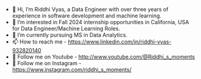 - 👋 Hi, I’m Riddhi Vyas, a Data Engineer with over three years of experience in software development and machine learning.
- 👀 I’m interested in Fall 2024 internship opportunities in California, USA for Data Engineer/Machine Learning Roles.
- 🌱 I’m currently pursuing MS in Data Analytics.
- 📫 How to reach me - https://www.linkedin.com/in/riddhi-vyas-932820140 
- 💞️ Follow me on Youtube - http://www.youtube.com/@Riddhi_s_moments
- 💞️ Follow me on Instagram - https://www.instagram.com/riddhi_s_moments/

<!---
riddhi-vyas/riddhi-vyas is a ✨ special ✨ repository because its `README.md` (this file) appears on your GitHub profile.
You can click the Preview link to take a look at your changes.
--->
